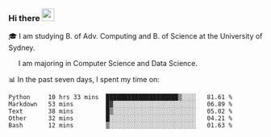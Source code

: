 ### Hi there <a href="#"><img src="https://media.giphy.com/media/hvRJCLFzcasrR4ia7z/giphy.gif" width="25px"></a>

🎓 I am studying B. of Adv. Computing and B. of Science at the University of Sydney.

     I am majoring in Computer Science and Data Science.

📊 In the past seven days, I spent my time on:
<!--START_SECTION:waka-->
```text
Python     10 hrs 33 mins  ████████████████████▒░░░░   81.61 % 
Markdown   53 mins         █▓░░░░░░░░░░░░░░░░░░░░░░░   06.89 % 
Text       38 mins         █▒░░░░░░░░░░░░░░░░░░░░░░░   05.02 % 
Other      32 mins         █░░░░░░░░░░░░░░░░░░░░░░░░   04.21 % 
Bash       12 mins         ▒░░░░░░░░░░░░░░░░░░░░░░░░   01.63 % 
```
<!--END_SECTION:waka-->
